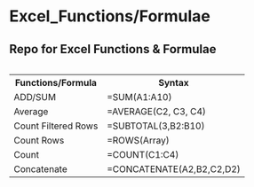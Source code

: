 # Excel_Functions/Formulae
<h2>Repo for Excel Functions &amp; Formulae</h2>
<table class="table table-bordered">
  <thead class="thead-light">
    <tr>
<table>
  <tr>
    <th>Functions/Formula</th>
    <th>Syntax</th>
  </tr>
  <tr>
     <td>ADD/SUM</td>
    <td>=SUM(A1:A10)</td>
  </tr>
     <td>Average</td>
    <td>=AVERAGE(C2, C3, C4)</td>
  </tr>
    <td>Count Filtered Rows</td>
    <td>=SUBTOTAL(3,B2:B10)</td>
  </tr>
    <td>Count Rows</td>
    <td>=ROWS(Array)</td>
  </tr>
    <td>Count</td>
    <td>=COUNT(C1:C4)</td>
  </tr>
    <td>Concatenate</td>
    <td>=CONCATENATE(A2,B2,C2,D2)</td>
   </table>
